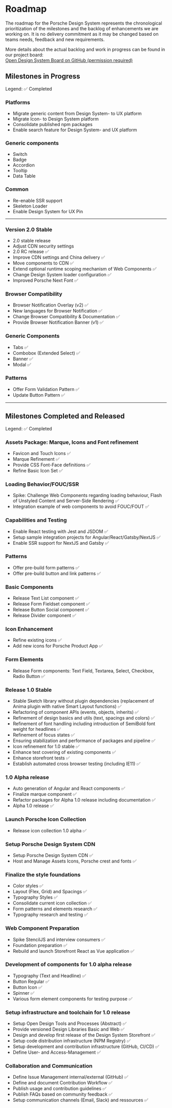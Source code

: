 # Roadmap 
The roadmap for the Porsche Design System represents the chronological prioritization of the milestones and the backlog of enhancements we are working on. It is no delivery commitment as it may be changed based on teams needs, feedback and new requirements.

More details about the actual backlog and work in progress can be found in our project board:  
[Open Design System Board on GitHub (permission required)](https://github.com/porscheui/porsche-design-system/projects)

## Milestones in Progress
Legend: ✅ Completed

### Platforms
* Migrate generic content from Design System- to UX platform
* Migrate Icon- to Design System platform
* Consolidate published npm packages
* Enable search feature for Design System- and UX platform

### Generic components
* Switch
* Badge
* Accordion
* Tooltip
* Data Table

### Common
* Re-enable SSR support
* Skeleton Loader
* Enable Design System for UX Pin

---

### Version 2.0 Stable
* 2.0 stable release
* Adjust CDN security settings
* 2.0 RC release ✅
* Improve CDN settings and China delivery ✅
* Move components to CDN ✅
* Extend optional runtime scoping mechanism of Web Components ✅
* Change Design System loader configuration ✅
* Improved Porsche Next Font ✅

### Browser Compatibility
* Browser Notification Overlay (v2) ✅ 
* New languages for Browser Notification ✅
* Change Browser Compatibility & Documentation ✅
* Provide Browser Notification Banner (v1) ✅

### Generic Components
* Tabs ✅ 
* Combobox (Extended Select) ✅ 
* Banner ✅ 
* Modal ✅

### Patterns
* Offer Form Validation Pattern ✅
* Update Button Pattern ✅

---

## Milestones Completed and Released
Legend: ✅ Completed

### Assets Package: Marque, Icons and Font refinement 
* Favicon and Touch Icons ✅
* Marque Refinement ✅
* Provide CSS Font-Face definitions ✅
* Refine Basic Icon Set ✅

### Loading Behavior/FOUC/SSR
* Spike: Challenge Web Components regarding loading behaviour, Flash of Unstyled Content and Server-Side Rendering ✅
* Integration example of web components to avoid FOUC/FOUT ✅

### Capabilities and Testing
* Enable React testing with Jest and JSDOM ✅
* Setup sample integration projects for Angular/React/Gatsby/NextJS ✅
* Enable SSR support for NextJS and Gatsby ✅

### Patterns
* Offer pre-build form patterns ✅
* Offer pre-build button and link patterns ✅

### Basic Components
* Release Text List component ✅
* Release Form Fieldset component ✅
* Release Button Social component ✅
* Release Divider component ✅

### Icon Enhancement
* Refine existing icons ✅
* Add new icons for Porsche Product App ✅

### Form Elements
* Release Form components: Text Field, Textarea, Select, Checkbox, Radio Button ✅

### Release 1.0 Stable
* Stable Sketch library without plugin dependencies (replacement of Anima plugin with native Smart Layout functions) ✅
* Refactoring of component APIs (events, objects, inherits) ✅
* Refinement of design basics and utils (text, spacings and colors) ✅
* Refinement of font handling including introduction of SemiBold font weight for headlines ✅
* Refinement of focus states ✅
* Ensuring stabilization and performance of packages and pipeline ✅
* Icon refinement for 1.0 stable ✅
* Enhance test covering of existing components ✅
* Enhance storefront tests ✅
* Establish automated cross browser testing (including IE11) ✅

### 1.0 Alpha release
* Auto generation of Angular and React components ✅
* Finalize marque component ✅
* Refactor packages for Alpha 1.0 release including documentation ✅
* Alpha 1.0 release ✅

### Launch Porsche Icon Collection
* Release icon collection 1.0 alpha ✅

### Setup Porsche Design System CDN
- Setup Porsche Design System CDN ✅
- Host and Manage Assets Icons, Porsche crest and fonts ✅

### Finalize the style foundations
- Color styles ✅
- Layout (Flex, Grid) and Spacings ✅
- Typography Styles ✅
- Consolidate current icon collection ✅
- Form patterns and elements research ✅
- Typography research and testing ✅

### Web Component Preparation
- Spike StencilJS and interview consumers ✅
- Foundation preparation ✅
- Rebuild and launch Storefront React as Vue application ✅

### Development of components for 1.0 alpha release
- Typography (Text and Headline) ✅
- Button Regular ✅
- Button Icon ✅
- Spinner ✅
- Various form element components for testing purpose ✅

### Setup infrastructure and toolchain for 1.0 release
- Setup Open Design Tools and Processes (Abstract) ✅
- Provide versioned Design Libraries Basic and Web ✅
- Design and develop first release of the Design System Storefront ✅
- Setup code distribution infrastructure (NPM Registry) ✅
- Setup development and contribution infrastructure (GitHub, CI/CD) ✅
- Define User- and Access-Management ✅

### Collaboration and Communication 
- Define Issue Management internal/external (GitHub) ✅
- Define and document Contribution Workflow ✅
- Publish usage and contribution guidelines ✅
- Publish FAQs based on community feedback ✅
- Setup communication channels (Email, Slack) and ressources ✅
